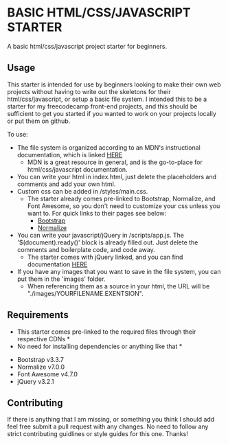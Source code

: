 # BASIC HTML/CSS/JAVASCRIPT STARTER

A basic html/css/javascript project starter for beginners.

## Usage
This starter is intended for use by beginners looking to make their own web projects without
having to write out the skeletons for their html/css/javascript, or setup a basic file system.
I intended this to be a starter for my freecodecamp front-end projects, and this should be
sufficient to get you started if you wanted to work on your projects locally or put them on github.

To use:
- The file system is organized according to an MDN's instructional documentation, which is linked [HERE](https://developer.mozilla.org/en-US/docs/Learn/Getting_started_with_the_web/Dealing_with_files)
  - MDN is a great resource in general, and is the go-to-place for html/css/javascript documentation.
- You can write your html in index.html, just delete the placeholders and comments and add your own html.
- Custom css can be added in /styles/main.css.
  - The starter already comes pre-linked to Bootstrap, Normalize, and Font Awesome, so you don't need
    to customize your css unless you want to. For quick links to their pages see below:
    - [Bootstrap](https://getbootstrap.com/)
    - [Normalize](https://github.com/necolas/normalize.css/)
- You can write your javascript/jQuery in /scripts/app.js. The '$(document).ready()' block is already filled out.
  Just delete the comments and boilerplate code, and code away.
  - The starter comes with jQuery linked, and you can find documentation [HERE](https://jquery.com/)
- If you have any images that you want to save in the file system, you can put them in the 'images' folder.
  - When referencing them as a source in your html, the URL will be "./images/YOURFILENAME.EXENTSION".

## Requirements

* This starter comes pre-linked to the required files through their respective CDNs *
* No need for installing dependencies or anything like that *
- Bootstrap v3.3.7
- Normalize v7.0.0
- Font Awesome v4.7.0
- jQuery v3.2.1

## Contributing
If there is anything that I am missing, or something you think I should add feel free submit a pull request with any changes.
No need to follow any strict contributing guidlines or style guides for this one. Thanks!

